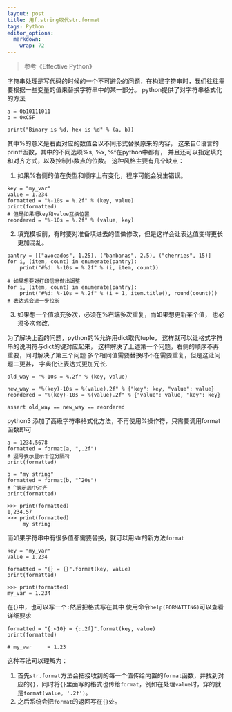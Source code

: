 ```yaml
---
layout: post
title: 用f.string取代str.format
tags: Python
editor_options: 
  markdown: 
    wrap: 72
---
```

> 参考《Effective Python》


字符串处理是写代码的时候的一个不可避免的问题，在构建字符串时，我们往往需要根据一些变量的值来替换字符串中的某一部分。
python提供了对字符串格式化的方法
```{python}
a = 0b10111011
b = 0xC5F

print("Binary is %d, hex is %d" % (a, b))
```

其中%的意义是右面对应的数值会以不同形式替换原来的内容， 
这来自C语言的printf函数，其中的不同选项%s, %x, %f在python中都有，
并且还可以指定填充和对齐方式，以及控制小数点的位数。
这种风格主要有几个缺点：
1. 如果%右侧的值在类型和顺序上有变化，程序可能会发生错误。


```{python}
key = "my_var"
value = 1.234
formatted = "%-10s = %.2f" % (key, value)
print(formatted)
# 但是如果把key和value互换位置
reordered = "%-10s = %.2f" % (value, key)
```
2. 填充模板前，有时要对准备填进去的值做修改，但是这样会让表达值变得更长更加混乱。


```{python}
pantry = [("avocados", 1.25), ("banbanas", 2.5), ("cherries", 15)]
for i, (item, count) in enumerate(pantry):
    print("#%d: %-10s = %.2f" % (i, item, count))

# 如果想要对打印信息做出调整
for i, (item, count) in enumerate(pantry):
    print("#%d: %-10s = %.2f" % (i + 1, item.title(), round(count)))
# 表达式会进一步拉长
```

3. 如果想一个值填充多次，必须在%右端多次重复，而如果想更新某个值， 也必须多次修改.


为了解决上面的问题，python的%允许用dict取代tuple，
这样就可以让格式字符串的说明符与dict的键对应起来，
这样解决了上述第一个问题，右侧的顺序不再重要，同时解决了第三个问题
多个相同值需要替换时不在需要重复，但是这让问题二更甚，
字典化让表达式更加冗长.
```{python}
old_way = "%-10s = %.2f" % (key, value)

new_way = "%(key)-10s = %(value).2f" % {"key": key, "value": value}
reordered = "%(key)-10s = %(value).2f" % {"value": value, "key": key}

assert old_way == new_way == reordered
```
python3 添加了高级字符串格式化方法，不再使用%操作符，只需要调用format函数即可
```{python}
a = 1234.5678
formatted = format(a, ",.2f")
# 逗号表示显示千位分隔符
print(formatted)

b = "my string"
formatted = format(b, "^20s")
# ^表示居中对齐
print(formatted)
```
```{python}
>>> print(formatted)
1,234.57
>>> print(formatted)
     my string    
```
而如果字符串中有很多值都需要替换，就可以用str的新方法`format`
```{python}
key = "my_var"
value = 1.234

formatted = "{} = {}".format(key, value)
print(formatted)
```
```{python}
>>> print(formatted)
my_var = 1.234
```
在{}中，也可以写一个`:`然后把格式写在其中
使用命令`help(FORMATTING)`可以查看详细要求
```{python}
formatted = "{:<10} = {:.2f}".format(key, value)
print(formatted)

# my_var     = 1.23
```
这种写法可以理解为：
1. 首先`str.format`方法会把接收到的每一个值传给内置的`format`函数，并找到对应的`{}`，同时将`{}`里面写的格式也传给`format`，例如在处理`value`时，穿的就是`format(value, '.2f')`。
2. 之后系统会把`format`的返回写在`{}`处。

